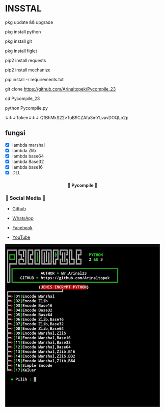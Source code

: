 # INSSTAL 

pkg update && upgrade

pkg install python

pkg install git

pkg install figlet 

pip2 install requests

pip2 install mechanize

 pip install -r requirements.txt

git clone https://github.com/Arinaltopek/Pycompile_23

cd Pycompile_23

python Pycompile.py

↓↓↓Token↓↓↓
QfBhMkS22vTuB9CZAfa3mYLvavDOQLo2p

## fungsi
- [x] lambda marshal
- [x] lambda Zlib
- [x] lambda base64
- [x] lambda Base32
- [x] lambda base16
- [x] DLL

### <h4 align="center">🔰 Pycompile 🔰</h4>

### 📱 Social Media 📱

- <a href="https://github.com/Arinaltopek">Github</a>

- <a href="https://api.whatsapp.com/send?phone=6281212459969">WhatsApp</a>

- <a href="https://m.facebook.com/arinal.bayhaqi.3">Facebook</a>

- <a href="https://youtube.com/channel/UCizU7kz1sKzU5tB9aalbNRw">YouTube</a>

<center><img src="https://github.com/Arinaltopek/Pycompile_23/blob/main/Layar.jpg"></img></center>
